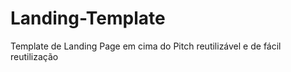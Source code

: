 Landing-Template
================

Template de Landing Page em cima do Pitch reutilizável e de fácil reutilização
